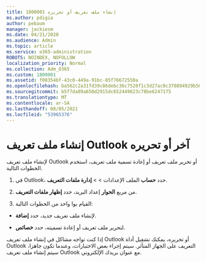 ```yaml
---
title: 1800001 إنشاء ملف تعريف أو تحريره
ms.author: pdigia
author: pebaum
manager: jackiesm
ms.date: 04/21/2020
ms.audience: Admin
ms.topic: article
ms.service: o365-administration
ROBOTS: NOINDEX, NOFOLLOW
localization_priority: Normal
ms.collection: Adm_O365
ms.custom: 1800001
ms.assetid: f08354bf-43c0-449a-91bc-85f76672550a
ms.openlocfilehash: ba562c2a31fd39c86debc36c7520f1c3d27ac0c370894929b566147d965f3ad7
ms.sourcegitcommit: b5f7da89a650d2915dc652449623c78be6247175
ms.translationtype: MT
ms.contentlocale: ar-SA
ms.lasthandoff: 08/05/2021
ms.locfileid: "53965376"
---
```

# <a name="create-or-edit-an-outlook-profile"></a>إنشاء ملف تعريف Outlook آخر أو تحريره

لإنشاء ملف تعريف Outlook أو تحرير ملف تعريف أو إعادة تسمية ملف تعريف، استخدم الخطوات التالية.
  
1. في Outlook، حدد **حساب** الملف الإعدادات \>  \> **إدارة ملفات التعريف**.
    
2. من مربع **الحوار** إعداد البريد، حدد **إظهار ملفات التعريف**.
    
3. القيام بوا واحد من الخطوات التالية:
    
  - لإنشاء ملف تعريف جديد، حدد **إضافة**.
    
  - لتحرير ملف تعريف أو إعادة تسميته، حدد **خصائص**.
    
إذا كنت تواجه مشاكل في إنشاء ملف تعريف Outlook أو تحريره، يمكنك تشغيل أداة Outlook التعريف على الجهاز المتأثر. [](https://aka.ms/SaRA-OutlookSetupProfile) سيتم إجراء بعض الاختبارات، وعندما تكون جاهزا، سيتم إنشاء ملف تعريف Outlook مع عنوان بريدك الإلكتروني. 
  

